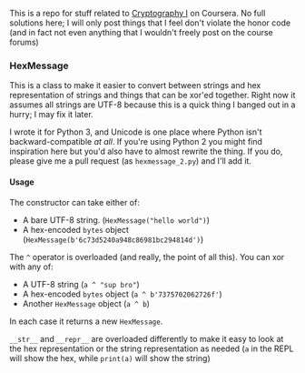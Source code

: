This is a repo for stuff related to [Cryptography I](https://class.coursera.org/crypto-009/) on Coursera. No full solutions here; I will only post things that I feel don't violate the honor code (and in fact not even anything that I wouldn't freely post on the course forums)

### HexMessage

This is a class to make it easier to convert between strings and hex representation of strings and things that can be xor'ed together. Right now it assumes all strings are UTF-8 because this is a quick thing I banged out in a hurry; I may fix it later.

I wrote it for Python 3, and Unicode is one place where Python isn't backward-compatible *at all*. If you're using Python 2 you might find inspiration here but you'd also have to almost rewrite the thing. If you do, please give me a pull request (as `hexmessage_2.py`) and I'll add it.

#### Usage

The constructor can take either of:

* A bare UTF-8 string. (`HexMessage("hello world")`)
* A hex-encoded `bytes` object (`HexMessage(b'6c73d5240a948c86981bc294814d')`)

The `^` operator is overloaded (and really, the point of all this). You can xor with any of:

* A UTF-8 string (`a ^ "sup bro"`)
* A hex-encoded `bytes` object (`a ^ b'7375702062726f'`)
* Another `HexMessage` object (`a ^ b`)

In each case it returns a new `HexMessage`.

`__str__` and `__repr__` are overloaded differently to make it easy to look at the hex representation or the string representation as needed (`a` in the REPL will show the hex, while `print(a)` will show the string)
